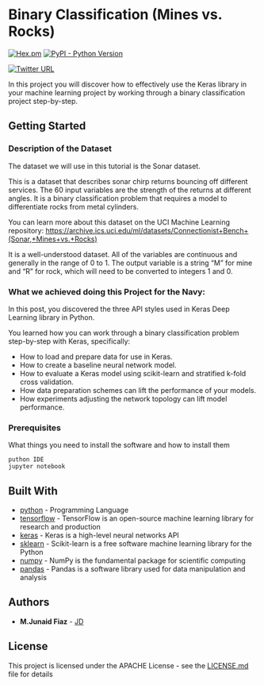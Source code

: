 # Binary Classification (Mines vs. Rocks)

[![Hex.pm](https://img.shields.io/hexpm/l/plug.svg)](https://github.com/junaidfiaz143/Binary-Classification-Mines-vs.-Rocks/blob/master/LICENSE) [![PyPI - Python Version](https://img.shields.io/pypi/pyversions/Django.svg)](https://www.python.org/)


[![Twitter URL](https://img.shields.io/twitter/url/http/shields.io.svg?style=social)](https://twitter.com/intent/tweet?text=Binary%20Classification%20using%20multiple%20Keras%20APIs%20model%20https://github.com/junaidfiaz143/Binary-Classification-Mines-vs.-Rocks&&via=junaidfiaz143&hashtags=ML,TF,KERAS,developer)

In this project you will discover how to effectively use the Keras library in your machine learning project by working through a binary classification project step-by-step.

## Getting Started

### Description of the Dataset
The dataset we will use in this tutorial is the Sonar dataset.

This is a dataset that describes sonar chirp returns bouncing off different services. The 60 input variables are the strength of the returns at different angles. It is a binary classification problem that requires a model to differentiate rocks from metal cylinders.

You can learn more about this dataset on the UCI Machine Learning repository:
https://archive.ics.uci.edu/ml/datasets/Connectionist+Bench+(Sonar,+Mines+vs.+Rocks)

It is a well-understood dataset. All of the variables are continuous and generally in the range of 0 to 1. The output variable is a string “M” for mine and “R” for rock, which will need to be converted to integers 1 and 0.

### What we achieved doing this Project for the Navy:
In this post, you discovered the three API styles used in Keras Deep Learning library in Python.

You learned how you can work through a binary classification problem step-by-step with Keras, specifically:

+	How to load and prepare data for use in Keras.
+	How to create a baseline neural network model.
+	How to evaluate a Keras model using scikit-learn and stratified k-fold cross validation.
+	How data preparation schemes can lift the performance of your models.
+	How experiments adjusting the network topology can lift model performance.

### Prerequisites

What things you need to install the software and how to install them

```
puthon IDE
jupyter notebook
```
<!-- 
## Deployment

Add additional notes about how to deploy this on a live system -->

## Built With

* [python](https://www.python.org/) - Programming Language
* [tensorflow](https://www.tensorflow.org/) - TensorFlow is an open-source machine learning library for research and production
* [keras](https://keras.io/) - Keras is a high-level neural networks API
* [sklearn](http://scikit-learn.org/stable/documentation.html) - Scikit-learn is a free software machine learning library for the Python 
* [numpy](http://www.numpy.org/) - NumPy is the fundamental package for scientific computing
* [pandas](https://pandas.pydata.org/) - Pandas is a software library used for data manipulation and analysis

## Authors

* **M.Junaid Fiaz** - [JD](https://github.com/junaidfiaz143)
<!-- 
See also the list of [contributors](https://github.com/your/project/contributors) who participated in this project. -->

## License

This project is licensed under the APACHE License - see the [LICENSE.md](LICENSE) file for details
<!-- 
## Acknowledgments

* Hat tip to anyone whose code was used
* Inspiration
* etc -->

